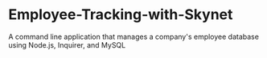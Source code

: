 # Employee-Tracking-with-Skynet
A command line application that manages a company's employee database using Node.js, Inquirer, and MySQL
